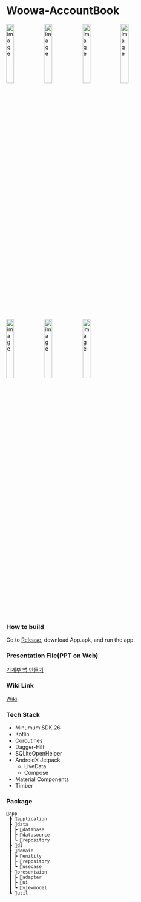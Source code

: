 # Woowa-AccountBook

<img alt="image" src="https://user-images.githubusercontent.com/81508084/187197415-ae38b675-8b48-41de-9459-2101390e5e29.png" width="20%"><img alt="image" src="https://user-images.githubusercontent.com/81508084/187197499-f7c8e40d-e59e-49b7-8bb9-0d85504b6d66.png" width="20%"><img alt="image" src="https://user-images.githubusercontent.com/81508084/187197519-1ae36ada-40af-4e4c-9444-e98e5b182bd9.png" width="20%"><img alt="image" src="https://user-images.githubusercontent.com/81508084/187197569-3501825e-61fe-4b1c-945b-a74c179a0afb.png" width="20%">
<img alt="image" src="https://user-images.githubusercontent.com/81508084/187197778-bc5cb1db-6180-4bff-a860-43a9b2f74a79.png" width="20%"><img alt="image" src="https://user-images.githubusercontent.com/81508084/187197899-4eee69f3-a8a2-44d9-98af-82ed78bb6ca4.png" width="20%"><img alt="image" src="https://user-images.githubusercontent.com/81508084/187198019-255a2c6c-8c87-4381-8545-c060087c059c.png" width="20%">


### How to build
Go to [Release](https://github.com/woowa-techcamp-2022/android-accountbook-01/releases), download App.apk, and run the app.

### Presentation File(PPT on Web)
[가계부 앱 만들기](https://www.miricanvas.com/v/11b6u07)

### Wiki Link
[Wiki](https://github.com/woowa-techcamp-2022/android-accountbook-01/wiki)

### Tech Stack

- Minumum SDK 26
- Kotlin
- Coroutines
- Dagger-Hilt
- SQLiteOpenHelper
- AndroidX Jetpack
    - LiveData
    - Compose
- Material Components
- Timber

### Package

```
📂app
 ┣ 📂application
 ┣ 📂data
 ┃ ┣ 📂database
 ┃ ┣ 📂datasource
 ┃ ┗ 📂repository
 ┣ 📂di
 ┣ 📂domain
 ┃ ┣ 📂enitity
 ┃ ┣ 📂repository
 ┃ ┗ 📂usecase
 ┣ 📂presentaion
 ┃ ┣ 📂adapter
 ┃ ┣ 📂ui
 ┃ ┗ 📂viewmodel
 ┗ 📂util
```

